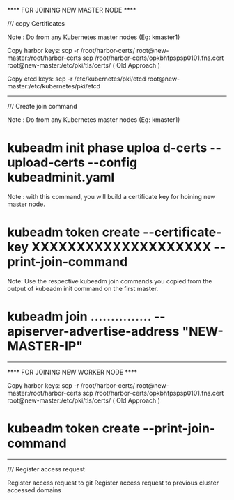 **** FOR JOINING NEW MASTER NODE ****

/// copy Certificates

Note : Do from any Kubernetes master nodes (Eg: kmaster1)

Copy harbor keys:
scp -r /root/harbor-certs/ root@new-master:/root/harbor-certs
scp /root/harbor-certs/opkbhfpspsp0101.fns.cert  root@new-master:/etc/pki/tls/certs/ ( Old Approach )

Copy etcd keys:
scp -r /etc/kubernetes/pki/etcd root@new-master:/etc/kubernetes/pki/etcd

----------------------------------------------------------------------------------------
/// Create join command 

Note : Do from any Kubernetes master nodes (Eg: kmaster1)

# kubeadm init phase uploa d-certs --upload-certs --config  kubeadminit.yaml
Note : with this command, you will build a certificate key for hoining new master node.


# kubeadm  token create --certificate-key XXXXXXXXXXXXXXXXXXXX --print-join-command

Note: Use the respective kubeadm join commands you copied from the output of kubeadm init command on the first master.

# kubeadm join ...............     --apiserver-advertise-address "NEW-MASTER-IP" 

----------------------------------------------------------------------------------------

**** FOR JOINING NEW WORKER NODE ****

Copy harbor keys:
scp -r /root/harbor-certs/ root@new-master:/root/harbor-certs
scp /root/harbor-certs/opkbhfpspsp0101.fns.cert  root@new-master:/etc/pki/tls/certs/ ( Old Approach )
 
# kubeadm token create --print-join-command

----------------------------------------------------------------------------------------

/// Register access request

Register access request to git
Register access request to previous cluster accessed domains







